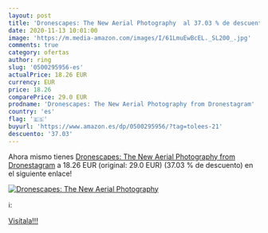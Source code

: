 ```yaml
---
layout: post
title: 'Dronescapes: The New Aerial Photography  al 37.03 % de descuento'
date: 2020-11-13 10:01:00
image: 'https://m.media-amazon.com/images/I/61LmuEwBcEL._SL200_.jpg'
comments: true
category: ofertas
author: ring
slug: '0500295956-es'
actualPrice: 18.26 EUR
currency: EUR
price: 18.26
comparePrice: 29.0 EUR
prodname: 'Dronescapes: The New Aerial Photography from Dronestagram'
country: 'es'
flag: '🇪🇸'
buyurl: 'https://www.amazon.es/dp/0500295956/?tag=tolees-21'
descuento: '37.03'
---
```


Ahora mismo tienes [Dronescapes: The New Aerial Photography from Dronestagram](https://www.amazon.es/dp/0500295956/?tag=tolees-21) a 18.26 EUR (original: 29.0 EUR) (37.03 %  de descuento) en el siguiente enlace!

[![Dronescapes: The New Aerial Photography ](https://m.media-amazon.com/images/I/61LmuEwBcEL._SL200_.jpg)](https://www.amazon.es/dp/0500295956/?tag=tolees-21)

ℹ️:


[Visítala!!!](https://www.amazon.es/dp/0500295956/?tag=tolees-21)
